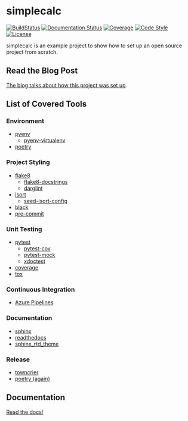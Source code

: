 # simplecalc

[![BuildStatus](https://dev.azure.com/adithyabsk/simplecalc/_apis/build/status/adithyabsk.simplecalc?branchName=master)](https://dev.azure.com/adithyabsk/simplecalc/_build/latest?definitionId=1&branchName=master)
[![Documentation Status](https://readthedocs.org/projects/simplecalc/badge/?version=latest)](https://simplecalc.readthedocs.io/en/latest/?badge=latest)
[![Coverage](https://img.shields.io/azure-devops/coverage/adithyabsk/simplecalc/1.svg)](https://dev.azure.com/adithyabsk/simplecalc/_build/latest?definitionId=1&branchName=master)
[![Code Style](https://img.shields.io/badge/code%20style-black-000000.svg)](https://github.com/ambv/black)
[![License](https://img.shields.io/github/license/adithyabsk/simplecalc.svg)](https://github.com/adithyabsk/simplecalc/blob/master/LICENSE)

simplecalc is an example project to show how to set up an
open source project from scratch.

## Read the Blog Post

[The blog talks about how this project was set up](https://medium.com/georgian-impact-blog/python-tooling-makes-a-project-tick-181d567eea44).

## List of Covered Tools

### Environment

* [pyenv](https://github.com/pyenv/pyenv)
  * [pyenv-virtualenv](https://github.com/pyenv/pyenv-virtualenv)
* [poetry](https://github.com/sdispater/poetry)

### Project Styling

* [flake8](https://github.com/PyCQA/flake8)
    * [flake8-docstrings](https://github.com/PyCQA/flake8-docstrings)
    * [darglint](https://github.com/terrencepreilly/darglint)
* [isort](https://github.com/timothycrosley/isort)
  * [seed-isort-config](https://github.com/asottile/seed-isort-config)
* [black](https://github.com/psf/black)
* [pre-commit](https://github.com/pre-commit/pre-commit)

### Unit Testing

* [pytest](https://github.com/pytest-dev/pytest)
  * [pytest-cov](https://github.com/pytest-dev/pytest-cov)
  * [pytest-mock](https://github.com/pytest-dev/pytest-mock)
  * [xdoctest](https://github.com/Erotemic/xdoctest)
* [coverage](https://github.com/nedbat/coveragepy)
* [tox](https://github.com/tox-dev/tox)

### Continuous Integration

* [Azure Pipelines](https://aka.ms/tfbuild)

### Documentation

* [sphinx](https://github.com/sphinx-doc/sphinx)
* [readthedocs](https://github.com/readthedocs/readthedocs.org)
* [sphinx_rtd_theme](https://github.com/readthedocs/sphinx_rtd_theme)

### Release

* [towncrier](https://github.com/hawkowl/towncrier)
* [poetry (again)](https://poetry.eustace.io/docs/cli/#publish)

## Documentation

[Read the docs!](https://simplecalc.readthedocs.io/en/latest/index.html)

